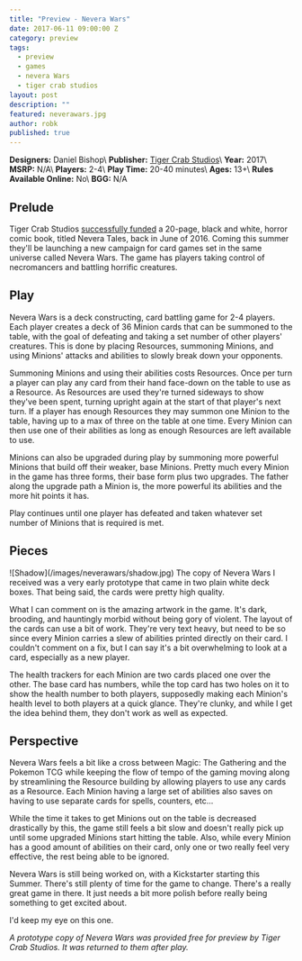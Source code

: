 ```yaml
---
title: "Preview - Nevera Wars"
date: 2017-06-11 09:00:00 Z
category: preview
tags:
  - preview
  - games
  - nevera Wars
  - tiger crab studios
layout: post
description: ""
featured: neverawars.jpg                                                                         
author: robk
published: true
---
```


**Designers:** Daniel Bishop\\
**Publisher:** [Tiger Crab Studios](http://www.tigercrabstudios.com/p/necromancer-card-game.html)\\
**Year:** 2017\\
**MSRP:** N/A\\
**Players:** 2-4\\
**Play Time:** 20-40 minutes\\
**Ages:** 13+\\
**Rules Available Online:** No\\
**BGG:** N/A

<h2>Prelude</h2>

Tiger Crab Studios [successfully funded](https://www.kickstarter.com/projects/563979601/nevera-tales) a 20-page, black and white, horror comic book, titled Nevera Tales, back in June of 2016. Coming this summer they'll be launching a new campaign for card games set in the same universe called Nevera Wars. The game has players taking control of necromancers and battling horrific creatures.

<h2>Play</h2>

Nevera Wars is a deck constructing, card battling game for 2-4 players. Each player creates a deck of 36 Minion cards that can be summoned to the table, with the goal of defeating and taking a set number of other players' creatures. This is done by placing Resources, summoning Minions, and using Minions' attacks and abilities to slowly break down your opponents.

Summoning Minions and using their abilities costs Resources. Once per turn a player can play any card from their hand face-down on the table to use as a Resource. As Resources are used they're turned sideways to show they've been spent, turning upright again at the start of that player's next turn. If a player has enough Resources they may summon one Minion to the table, having up to a max of three on the table at one time. Every Minion can then use one of their abilities as long as enough Resources are left available to use.

Minions can also be upgraded during play by summoning more powerful Minions that build off their weaker, base Minions. Pretty much every Minion in the game has three forms, their base form plus two upgrades. The father along the upgrade path a Minion is, the more powerful its abilities and the more hit points it has.

Play continues until one player has defeated and taken whatever set number of Minions that is required is met.

<h2>Pieces</h2>
![Shadow](/images/neverawars/shadow.jpg)
The copy of Nevera Wars I received was a very early prototype that came in two plain white deck boxes. That being said, the cards were pretty high quality.

What I can comment on is the amazing artwork in the game. It's dark, brooding, and hauntingly morbid without being gory of violent. The layout of the cards can use a bit of work. They're very text heavy, but need to be so since every Minion carries a slew of abilities printed directly on their card. I couldn't comment on a fix, but I can say it's a bit overwhelming to look at a card, especially as a new player.

The health trackers for each Minion are two cards placed one over the other. The base card has numbers, while the top card has two holes on it to show the health number to both players, supposedly making each Minion's health level to both players at a quick glance. They're clunky, and while I get the idea behind them, they don't work as well as expected.

<h2>Perspective</h2>

Nevera Wars feels a bit like a cross between Magic: The Gathering and the Pokemon TCG while keeping the flow of tempo of the gaming moving along by streamlining the Resource building by allowing players to use any cards as a Resource. Each Minion having a large set of abilities also saves on having to use separate cards for spells, counters, etc...

While the time it takes to get Minions out on the table is decreased drastically by this, the game still feels a bit slow and doesn't really pick up until some upgraded Minions start hitting the table. Also, while every Minion has a good amount of abilities on their card, only one or two really feel very effective, the rest being able to be ignored.

Nevera Wars is still being worked on, with a Kickstarter starting this Summer. There's still plenty of time for the game to change. There's a really great game in there. It just needs a bit more polish before really being something to get excited about.

I'd keep my eye on this one.

*A prototype copy of Nevera Wars was provided free for preview by Tiger Crab Studios. It was returned to them after play.*
